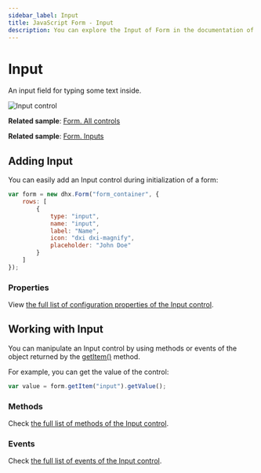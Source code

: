 ```yaml
---
sidebar_label: Input
title: JavaScript Form - Input 
description: You can explore the Input of Form in the documentation of the DHTMLX JavaScript UI library. Browse developer guides and API reference, try out code examples and live demos, and download a free 30-day evaluation version of DHTMLX Suite 7.
---
```


# Input

An input field for typing some text inside.

![Input control](../assets/form/form_input.png)

**Related sample**: [Form. All controls](https://snippet.dhtmlx.com/ikyyekxq)

**Related sample**: [Form. Inputs](https://snippet.dhtmlx.com/9q8fubjm)

## Adding Input

You can easily add an Input control during initialization of a form:

~~~js
var form = new dhx.Form("form_container", {
	rows: [
    	{
			type: "input",
            name: "input",
            label: "Name",
            icon: "dxi dxi-magnify",
            placeholder: "John Doe"           
	 	} 
    ]
});
~~~

### Properties

View [the full list of configuration properties of the Input control](form/api/input/api_input_properties.md).

## Working with Input

You can manipulate an Input control by using methods or events of the object returned by the [getItem()](form/api/form_getitem_method.md) method.

For example, you can get the value of the control:

~~~js
var value = form.getItem("input").getValue();
~~~

### Methods

Check [the full list of methods of the Input control](form/api/api_overview.md#input-methods).

### Events

Check [the full list of events of the Input control](form/api/api_overview.md#input-events).
